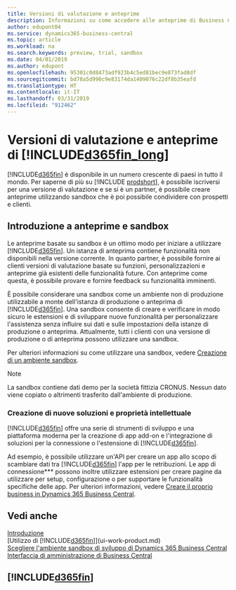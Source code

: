 ```yaml
---
title: Versioni di valutazione e anteprime
description: Informazioni su come accedere alle anteprime di Business Central.
author: edupont04
ms.service: dynamics365-business-central
ms.topic: article
ms.workload: na
ms.search.keywords: preview, trial, sandbox
ms.date: 04/01/2019
ms.author: edupont
ms.openlocfilehash: 95301c0d8473adf923b4c5ed81bec9e873fad8df
ms.sourcegitcommit: bd78a5d990c9e83174da1409076c22df8b35eafd
ms.translationtype: HT
ms.contentlocale: it-IT
ms.lasthandoff: 03/31/2019
ms.locfileid: "912462"
---
```

# <a name="included365finlongincludesd365finlongmdmd-trials-and-previews"></a>Versioni di valutazione e anteprime di [!INCLUDE[d365fin_long](includes/d365fin_long_md.md)]

[!INCLUDE[d365fin](includes/d365fin_md.md)] è disponibile in un numero crescente di paesi in tutto il mondo. Per saperne di più su [!INCLUDE [prodshort](includes/prodshort.md)], è possibile iscriversi per una versione di valutazione e se si è un partner, è possibile creare anteprime utilizzando sandbox che è poi possibile condividere con prospetti e clienti.  

## <a name="getting-started-with-previews-and-sandboxes"></a>Introduzione a anteprime e sandbox

Le anteprime basate su sandbox è un ottimo modo per iniziare a utilizzare [!INCLUDE[d365fin](includes/d365fin_md.md)]. Un istanza di anteprima contiene funzionalità non disponibili nella versione corrente. In quanto partner, è possibile fornire ai clienti versioni di valutazione basate su funzioni, personalizzazioni e anteprime già esistenti delle funzionalità future. Con anteprime come questa, è possibile provare e fornire feedback su funzionalità imminenti.  

<!--To get started with a preview, go to [this page](https://go.microsoft.com/fwlink/?linkid=866045) and provide your work email address. To learn more about [!INCLUDE[d365fin](includes/d365fin_md.md)] and the capabilities it offers, refer to the documentation here on this site.-->

È possibile considerare una sandbox come un ambiente non di produzione utilizzabile a monte dell'istanza di produzione o anteprima di [!INCLUDE[d365fin](includes/d365fin_md.md)]. Una sandbox consente di creare e verificare in modo sicuro le estensioni e di sviluppare nuove funzionalità per personalizzare l'assistenza senza influire sui dati e sulle impostazioni della istanze di produzione o anteprima. Attualmente, tutti i clienti con una versione di produzione o di anteprima possono utilizzare una sandbox.

Per ulteriori informazioni su come utilizzare una sandbox, vedere [Creazione di un ambiente sandbox](across-how-create-sandbox-environment.md).  

> [!NOTE]
> La sandbox contiene dati demo per la società fittizia CRONUS. Nessun dato viene copiato o altrimenti trasferito dall'ambiente di produzione.  

### <a name="building-new-solutions-and-intellectual-property"></a>Creazione di nuove soluzioni e proprietà intellettuale

[!INCLUDE[d365fin](includes/d365fin_md.md)] offre una serie di strumenti di sviluppo e una piattaforma moderna per la creazione di app add-on e l'integrazione di soluzioni per la connessione o l'estensione di [!INCLUDE[d365fin](includes/d365fin_md.md)].  

Ad esempio, è possibile utilizzare un'API per creare un app allo scopo di scambiare dati tra [!INCLUDE[d365fin](includes/d365fin_md.md)] l'app per le retribuzioni. Le app di connessione*** possono inoltre utilizzare estensioni per creare pagine da utilizzare per setup, configurazione o per supportare le funzionalità specifiche delle app. Per ulteriori informazioni, vedere [Creare il proprio business in Dynamics 365 Business Central](/dynamics365/business-central/dev-itpro/developer/readiness/readiness-welcome).

## <a name="see-also"></a>Vedi anche

[Introduzione](product-get-started.md)  
[Utilizzo di [!INCLUDE[d365fin](includes/d365fin_md.md)]](ui-work-product.md)  
[Scegliere l'ambiente sandbox di sviluppo di Dynamics 365 Business Central](/dynamics365/business-central/dev-itpro/developer/devenv-sandbox-overview)  
[Interfaccia di amministrazione di Business Central](/dynamics365/business-central/dev-itpro/administration/tenant-admin-center)  

## [!INCLUDE[d365fin](includes/free_trial_md.md)]  
